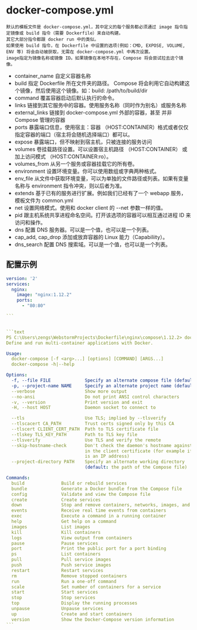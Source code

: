 # docker-compose.yml

```
默认的模板文件是 docker-compose.yml，其中定义的每个服务都必须通过 image 指令指定镜像或 build 指令（需要 Dockerfile）来自动构建。
其它大部分指令都跟 docker run 中的类似。
如果使用 build 指令，在 Dockerfile 中设置的选项(例如：CMD, EXPOSE, VOLUME, ENV 等) 将会自动被获取，无需在 docker-compose.yml 中再次设置。
image指定为镜像名称或镜像 ID。如果镜像在本地不存在，Compose 将会尝试拉去这个镜像。
```

- container_name 自定义容器名称
- build  指定 Dockerfile 所在文件夹的路径。 Compose 将会利用它自动构建这个镜像，然后使用这个镜像。如：build: /path/to/build/dir
- command 覆盖容器启动后默认执行的命令。
- links  链接到其它服务中的容器。使用服务名称（同时作为别名）或服务名称
- external_links  链接到 docker-compose.yml 外部的容器，甚至 并非 Compose 管理的容器
- ports 暴露端口信息，使用宿主：容器 （HOST:CONTAINER）格式或者仅仅指定容器的端口（宿主将会随机选择端口）都可以。
- expose 暴露端口，但不映射到宿主机，只被连接的服务访问
- volumes 卷挂载路径设置。可以设置宿主机路径 （HOST:CONTAINER） 或加上访问模式 （HOST:CONTAINER:ro）。
- volumes_from 从另一个服务或容器挂载它的所有卷。
- environment 设置环境变量。你可以使用数组或字典两种格式。
- env_file 从文件中获取环境变量，可以为单独的文件路径或列表。如果有变量名称与 environment 指令冲突，则以后者为准。
- extends 基于已有的服务进行扩展。例如我们已经有了一个 webapp 服务，模板文件为 common.yml
- net 设置网络模式。使用和 docker client 的 --net 参数一样的值。
- pid  跟主机系统共享进程命名空间。打开该选项的容器可以相互通过进程 ID 来访问和操作。
- dns 配置 DNS 服务器。可以是一个值，也可以是一个列表。
- cap_add, cap_drop 添加或放弃容器的 Linux 能力（Capabiliity）。
- dns_search 配置 DNS 搜索域。可以是一个值，也可以是一个列表。


## 配置示例
````yaml
version: '2'
services:
  nginx:
    image: "nginx:1.12.2"
    ports:
      - "80:80"

```


```text
PS C:\Users\zengs\WebstormProjects\Dockerfile\nginx\compose\1.12.2> docker-compose --help
Define and run multi-container applications with Docker.

Usage:
  docker-compose [-f <arg>...] [options] [COMMAND] [ARGS...]
  docker-compose -h|--help

Options:
  -f, --file FILE             Specify an alternate compose file (default: docker-compose.yml)
  -p, --project-name NAME     Specify an alternate project name (default: directory name)
  --verbose                   Show more output
  --no-ansi                   Do not print ANSI control characters
  -v, --version               Print version and exit
  -H, --host HOST             Daemon socket to connect to

  --tls                       Use TLS; implied by --tlsverify
  --tlscacert CA_PATH         Trust certs signed only by this CA
  --tlscert CLIENT_CERT_PATH  Path to TLS certificate file
  --tlskey TLS_KEY_PATH       Path to TLS key file
  --tlsverify                 Use TLS and verify the remote
  --skip-hostname-check       Don't check the daemon's hostname against the name specified
                              in the client certificate (for example if your docker host
                              is an IP address)
  --project-directory PATH    Specify an alternate working directory
                              (default: the path of the Compose file)

Commands:
  build              Build or rebuild services
  bundle             Generate a Docker bundle from the Compose file
  config             Validate and view the Compose file
  create             Create services
  down               Stop and remove containers, networks, images, and volumes
  events             Receive real time events from containers
  exec               Execute a command in a running container
  help               Get help on a command
  images             List images
  kill               Kill containers
  logs               View output from containers
  pause              Pause services
  port               Print the public port for a port binding
  ps                 List containers
  pull               Pull service images
  push               Push service images
  restart            Restart services
  rm                 Remove stopped containers
  run                Run a one-off command
  scale              Set number of containers for a service
  start              Start services
  stop               Stop services
  top                Display the running processes
  unpause            Unpause services
  up                 Create and start containers
  version            Show the Docker-Compose version information
```
